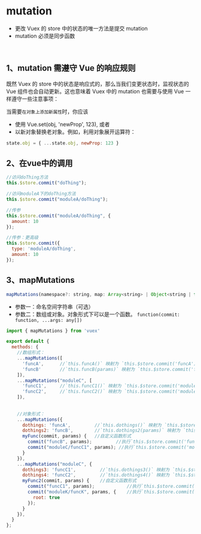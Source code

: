 # mutation
- 更改 Vuex 的 store 中的状态的唯一方法是提交 mutation
- mutation 必须是同步函数

<br>

## 1、mutation 需遵守 Vue 的响应规则
既然 Vuex 的 store 中的状态是响应式的，那么当我们变更状态时，监视状态的 Vue 组件也会自动更新。这也意味着 Vuex 中的 mutation 也需要与使用 Vue 一样遵守一些注意事项：

当需要`在对象上添加新属性`时，你应该

- 使用 Vue.set(obj, 'newProp', 123), 或者
- 以新对象替换老对象。例如，利用对象展开运算符：
```js
state.obj = { ...state.obj, newProp: 123 }
```


## 2、在vue中的调用
```js
//访问doThing方法
this.$store.commit("doThing");

//访问moduleA下的doThing方法
this.$store.commit("moduleA/doThing");

//传参
this.$store.commit("moduleA/doThing", {
  amount: 10
});

//传参：更高级
this.$store.commit({
  type: 'moduleA/doThing',
  amount: 10
});
```

## 3、mapMutations

```js
mapMutations(namespace?: string, map: Array<string> | Object<string | function>): Object
```
- 参数一：命名空间字符串（可选）
- 参数二：数组或对象。对象形式下可以是一个函数。 `function(commit: function, ...args: any[])`

```js
import { mapMutations } from 'vuex'

export default {
  methods: {
    //数组形式：
    ...mapMutations([
      'funcA',      //`this.funcA()` 映射为 `this.$store.commit('funcA')`
      'funcB'       //`this.funcB(params)` 映射为 `this.$store.commit('funcB', params)` (载荷形式)
    ]),
    ...mapMutations("moduleC", [
      'funcC1',     //`this.funcC1()` 映射为 `this.$store.commit('moduleC/funcC1')`
      'funcC2',     //`this.funcC2()` 映射为 `this.$store.commit('moduleC/funcC2', params)` (载荷形式)
    ]),
    
    
    //对象形式：
    ...mapMutations({
      dothings: 'funcA',         //`this.dothings()` 映射为 `this.$store.commit('funcA')`,
      dothings2: 'funcB',        //`this.dothings2(params)` 映射为 `this.$store.commit('funcB', params)`  (载荷形式)
      myFunc(commit, params) {   //自定义函数形式 
        commit("funcB", params);         //执行`this.$store.commit('funcB', params)`
        commit("moduleC/funcC1", params); //执行`this.$store.commit('moduleC/funcC1', params)`
      }
    }),
    ...mapMutations("moduleC", {
      dothings3: 'funcC1',         //`this.dothings3()` 映射为 `this.$store.commit('moduleC/funcC1')`
      dothings4: 'funcC2',         //`this.dothings4()` 映射为 `this.$store.commit('moduleC/funcC2', params)` (载荷形式)
      myFunc2(commit, params) {    //自定义函数形式 
        commit("funcC1", params);            //执行`this.$store.commit('moduleC/funcC1')`
        commit("moduleK/funcK", params, {    //执行`this.$store.commit('moduleK/funcK')`
          root: true
        });
      }
    }),
  }
};
```
